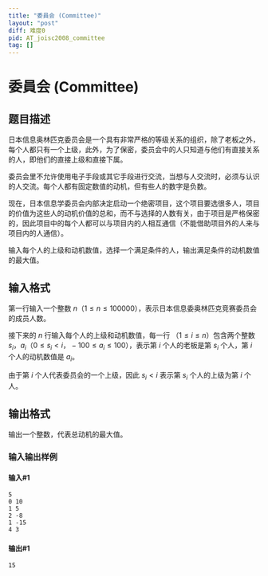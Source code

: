 ```yaml
---
title: "委員会 (Committee)"
layout: "post"
diff: 难度0
pid: AT_joisc2008_committee
tag: []
---
```


# 委員会 (Committee)

## 题目描述

日本信息奥林匹克委员会是一个具有非常严格的等级关系的组织，除了老板之外，每个人都只有一个上级，此外，为了保密，委员会中的人只知道与他们有直接关系的人，即他们的直接上级和直接下属。

委员会里不允许使用电子手段或其它手段进行交流，当想与人交流时，必须与认识的人交流。每个人都有固定数值的动机，但有些人的数字是负数。

现在，日本信息学委员会内部决定启动一个绝密项目，这个项目要选很多人，项目的价值为这些人的动机价值的总和，而不与选择的人数有关，由于项目是严格保密的，因此项目中的每个人都可以与项目内的人相互通信（不能借助项目外的人来与项目内的人通信）。

输入每个人的上级和动机数值，选择一个满足条件的人，输出满足条件的动机数值的最大值。

## 输入格式

第一行输入一个整数 $n（1 \le n \le 100000）$，表示日本信息委奥林匹克竞赛委员会的成员人数。

接下来的 $n$ 行输入每个人的上级和动机数值，每一行 $（1 \le i \le n）$包含两个整数 $s_i，a_i（0 \le s_i <i，−100 \le a_i \le 100）$，表示第 $i$ 个人的老板是第 $s_i$ 个人，第 $i$ 个人的动机数值是 $a_i$。

由于第 $i$ 个人代表委员会的一个上级，因此 $s_i < i$ 表示第 $s_i$ 个人的上级为第 $i$ 个人。

## 输出格式

输出一个整数，代表总动机的最大值。

### 输入输出样例
#### 输入#1
```
5
0 10
1 5
2 -8
1 -15
4 3
```
#### 输出#1
```
15
```

